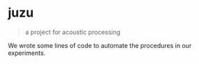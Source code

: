 # juzu

> a project for acoustic processing

We wrote some lines of code to automate the procedures in our experiments.
